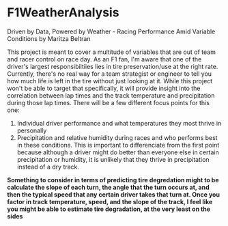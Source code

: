 # F1WeatherAnalysis
Driven by Data, Powered by Weather - Racing Performance Amid Variable Conditions
by Maritza Beltran

This project is meant to cover a multitude of variables that are out of team and racer control on race day. As an F1 fan, I'm aware that one of the driver's largest responsibiltiies lies in tire preservation/use at the right rate. Currently, there's no real way for a team strategist or engineer to tell you how much life is left in the tire without just looking at it. While this project won't be able to target that specifically, it will provide insight into the correlation between lap times and the track temperature and precipitation during those lap times. There will be a few different focus points for this one:

1. Individual driver performance and what temperatures they most thrive in personally
2. Precipitation and relative humidity during races and who performs best in these conditions. This is important to differenciate from the first point because although a driver might do better than everyone else in certain precipitation or humidity, it is unlikely that they thrive in precipitation instead of a dry track.



**Something to consider in terms of predicting tire degredation might to be calculate the slope of each turn, the angle that the turn occurs at, and then the typical speed that any certain driver takes that turn at. Once you factor in track temperature, speed, and the slope of the track, I feel like you might be able to estimate tire degradation, at the very least on the sides**
